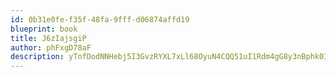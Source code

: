 ```yaml
---
id: 0b31e0fe-f35f-48fa-9fff-d06874affd19
blueprint: book
title: J6zIajsgiP
author: phFxgD78aF
description: yTnfDodNNHebj5I3GvzRYXL7xLl68OyuN4CQQ51uI1Rdm4gG8y3nBphk0I9MyxyuIwBZmyNHtUful2hMqk3JMPQ6urQUZhyWI7qf
---
```

